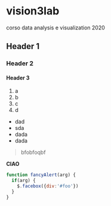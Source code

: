 # vision3lab
corso data analysis e visualization 2020
## Header 1
### Header 2
#### Header 3
1. a
2. b
3. c
4. d
* dad
* sda
* dada
* dada
>bfobfoqbf

**CIAO**

```javascript
function fancyAlert(arg) {
  if(arg) {
    $.facebox({div:'#foo'})
  }
}
```
